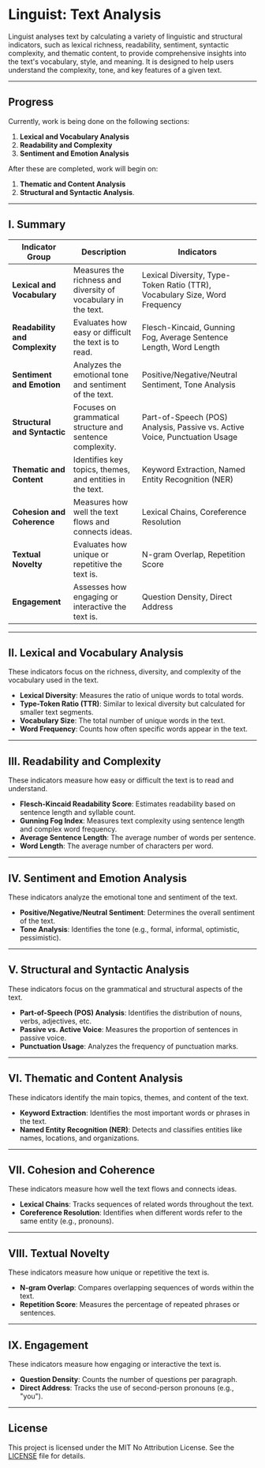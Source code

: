 # Linguist: Text Analysis

Linguist analyses text by calculating a variety of linguistic and structural indicators, such as lexical richness, readability, sentiment, syntactic complexity, and thematic content, to provide comprehensive insights into the text's vocabulary, style, and meaning. It is designed to help users understand the complexity, tone, and key features of a given text.

---

## Progress

Currently, work is being done on the following sections:

1. **Lexical and Vocabulary Analysis**
2. **Readability and Complexity**
3. **Sentiment and Emotion Analysis**

After these are completed, work will begin on:

1. **Thematic and Content Analysis**
2. **Structural and Syntactic Analysis**.

---

## I. Summary

| **Indicator Group**            | **Description**                                                                 | **Indicators**                                                                 |
|--------------------------------|---------------------------------------------------------------------------------|--------------------------------------------------------------------------------|
| **Lexical and Vocabulary**     | Measures the richness and diversity of vocabulary in the text.                  | Lexical Diversity, Type-Token Ratio (TTR), Vocabulary Size, Word Frequency     |
| **Readability and Complexity** | Evaluates how easy or difficult the text is to read.                            | Flesch-Kincaid, Gunning Fog, Average Sentence Length, Word Length              |
| **Sentiment and Emotion**      | Analyzes the emotional tone and sentiment of the text.                          | Positive/Negative/Neutral Sentiment, Tone Analysis                             |
| **Structural and Syntactic**   | Focuses on grammatical structure and sentence complexity.                       | Part-of-Speech (POS) Analysis, Passive vs. Active Voice, Punctuation Usage     |
| **Thematic and Content**       | Identifies key topics, themes, and entities in the text.                        | Keyword Extraction, Named Entity Recognition (NER)                             |
| **Cohesion and Coherence**     | Measures how well the text flows and connects ideas.                            | Lexical Chains, Coreference Resolution                                         |
| **Textual Novelty**            | Evaluates how unique or repetitive the text is.                                 | N-gram Overlap, Repetition Score                                               |
| **Engagement**                 | Assesses how engaging or interactive the text is.                               | Question Density, Direct Address                                               |

---

## II. Lexical and Vocabulary Analysis

These indicators focus on the richness, diversity, and complexity of the vocabulary used in the text.

- **Lexical Diversity**: Measures the ratio of unique words to total words.
- **Type-Token Ratio (TTR)**: Similar to lexical diversity but calculated for smaller text segments.
- **Vocabulary Size**: The total number of unique words in the text.
- **Word Frequency**: Counts how often specific words appear in the text.

---

## III. Readability and Complexity

These indicators measure how easy or difficult the text is to read and understand.

- **Flesch-Kincaid Readability Score**: Estimates readability based on sentence length and syllable count.
- **Gunning Fog Index**: Measures text complexity using sentence length and complex word frequency.
- **Average Sentence Length**: The average number of words per sentence.
- **Word Length**: The average number of characters per word.

---

## IV. Sentiment and Emotion Analysis

These indicators analyze the emotional tone and sentiment of the text.

- **Positive/Negative/Neutral Sentiment**: Determines the overall sentiment of the text.
- **Tone Analysis**: Identifies the tone (e.g., formal, informal, optimistic, pessimistic).

---

## V. Structural and Syntactic Analysis

These indicators focus on the grammatical and structural aspects of the text.

- **Part-of-Speech (POS) Analysis**: Identifies the distribution of nouns, verbs, adjectives, etc.
- **Passive vs. Active Voice**: Measures the proportion of sentences in passive voice.
- **Punctuation Usage**: Analyzes the frequency of punctuation marks.

---

## VI. Thematic and Content Analysis

These indicators identify the main topics, themes, and content of the text.

- **Keyword Extraction**: Identifies the most important words or phrases in the text.
- **Named Entity Recognition (NER)**: Detects and classifies entities like names, locations, and organizations.

---

## VII. Cohesion and Coherence

These indicators measure how well the text flows and connects ideas.

- **Lexical Chains**: Tracks sequences of related words throughout the text.
- **Coreference Resolution**: Identifies when different words refer to the same entity (e.g., pronouns).

---

## VIII. Textual Novelty

These indicators measure how unique or repetitive the text is.

- **N-gram Overlap**: Compares overlapping sequences of words within the text.
- **Repetition Score**: Measures the percentage of repeated phrases or sentences.

---

## IX. Engagement

These indicators measure how engaging or interactive the text is.

- **Question Density**: Counts the number of questions per paragraph.
- **Direct Address**: Tracks the use of second-person pronouns (e.g., "you").

---

## License

This project is licensed under the MIT No Attribution License. See the [LICENSE](LICENSE) file for details.
